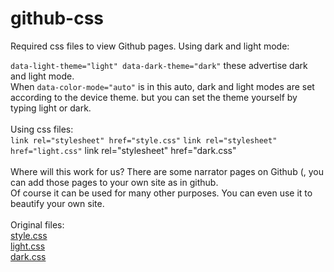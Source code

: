 # github-css
Required css files to view Github pages.
Using dark and light mode:<br>
<html lang="en" data-color-mode="auto" data-light-theme="light" data-dark-theme="dark">
<code>data-light-theme="light" data-dark-theme="dark"</code> these advertise dark and light mode.<br>
When <code>data-color-mode="auto"</code> is in this auto, dark and light modes are set according to the device theme. but you can set the theme yourself by typing light or dark.<br><br>
Using css files:<br>	
  <code>link rel="stylesheet" href="style.css"</code>
  <code>link rel="stylesheet" href="light.css"</code>
  </code>link rel="stylesheet" href="dark.css"</code><br><br>
 Where will this work for us?
 There are some narrator pages on Github (, you can add those pages to your own site as in github.<br>
 Of course it can be used for many other purposes. You can even use it to beautify your own site.<br><br>
 Original files:<br>
 <a href="https://github.githubassets.com/assets/primer-60c5e476b0dc.css">style.css</a><br>
 <a href="https://github.githubassets.com/assets/light-8cafbcbd78f4.css">light.css</a><br>
 <a href="https://github.githubassets.com/assets/dark-31dc14e38457.css">dark.css</a>

